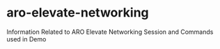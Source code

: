 # aro-elevate-networking
Information Related to ARO Elevate Networking Session and Commands used in Demo
